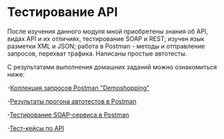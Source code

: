 # Тестирование API
После изучения данного модуля мной приобретены знания об API, видах API и их отличиях, тестирование SOAP и REST; изучен язык разметки XML и JSON; работа в Postman - методы и отправление запросов, перехват трафика. Написаны простые автотесты.

С результатами выполнения домашних заданий можно ознакомиться ниже:

-[Коллекция запросов Postman "Demoshopping"](https://www.postman.com/margaritakolomytceva/workspace/my-workspace/collection/35071750-46ecb39f-8143-4b79-b3d9-2a648808867e?action=share&creator=35071750)

-[Результаты прогона автотестов в Postman ](https://github.com/margaritakolomytceva/api/files/15442714/DemoShopping.postman_test_run.json)

-[Тестирование SOAP-сервиса в Postman](https://www.postman.com/margaritakolomytceva/workspace/my-workspace/collection/35071750-b3aae7db-fae9-4422-9934-ea56d3578ca6?action=share&creator=35071750)

-[Тест-кейсы по API](https://github.com/margaritakolomytceva/api/files/15461675/G7-2024-05-27.1.pdf)
